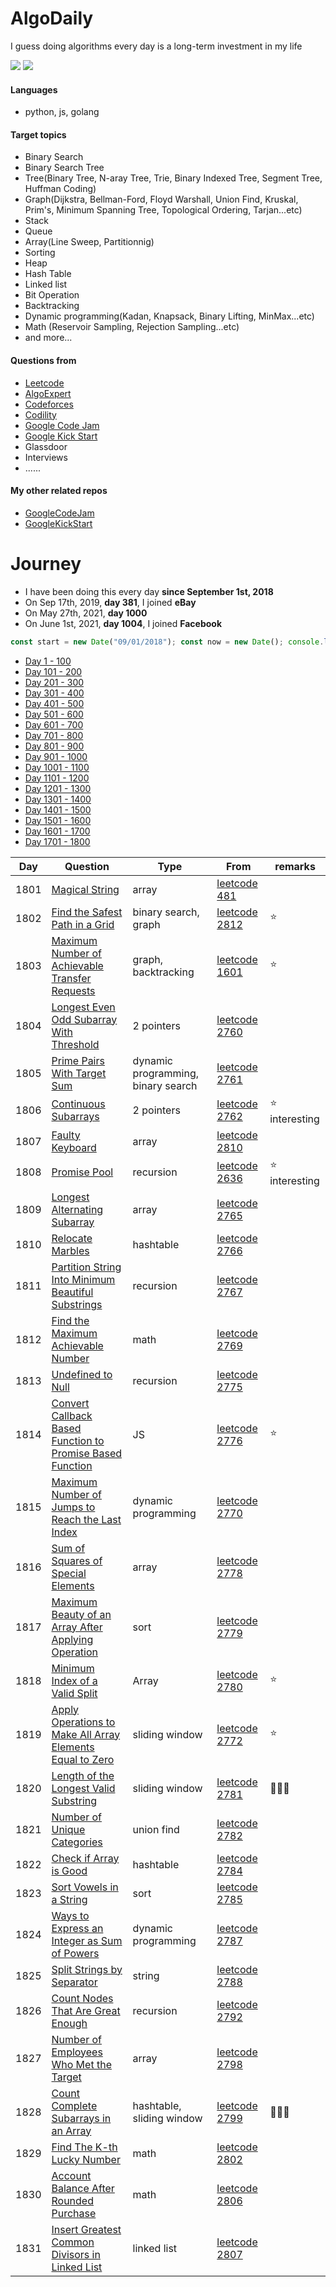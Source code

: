 # AlgoDaily

I guess doing algorithms every day is a long-term investment in my life

[![](https://img.shields.io/badge/dynamic/json?style=flat&labelColor=black&color=green&label=Solved&query=solvedOverTotal&url=https%3A%2F%2Fleetcode-badge.vercel.app%2Fapi%2Fusers%2Fcalvinchankf&logo=leetcode&logoColor=yellow)](https://leetcode.com/calvinchankf/)
[![](https://img.shields.io/badge/dynamic/json?style=flat&labelColor=black&color=green&label=Ranking&query=ranking&url=https%3A%2F%2Fleetcode-badge.vercel.app%2Fapi%2Fusers%2Fcalvinchankf&logo=leetcode&logoColor=yellow)](https://leetcode.com/calvinchankf/)

#### Languages

- python, js, golang

#### Target topics

- Binary Search
- Binary Search Tree
- Tree(Binary Tree, N-aray Tree, Trie, Binary Indexed Tree, Segment Tree, Huffman Coding)
- Graph(Dijkstra, Bellman-Ford, Floyd Warshall, Union Find, Kruskal, Prim's, Minimum Spanning Tree, Topological Ordering, Tarjan...etc)
- Stack
- Queue
- Array(Line Sweep, Partitionnig)
- Sorting
- Heap
- Hash Table
- Linked list
- Bit Operation
- Backtracking
- Dynamic programming(Kadan, Knapsack, Binary Lifting, MinMax...etc)
- Math (Reservoir Sampling, Rejection Sampling...etc)
- and more...

#### Questions from

- [Leetcode](https://leetcode.com)
- [AlgoExpert](https://www.algoexpert.io)
- [Codeforces](https://codeforces.com)
- [Codility](https://app.codility.com/programmers/lessons/)
- [Google Code Jam](https://codingcompetitions.withgoogle.com/codejam)
- [Google Kick Start](https://codingcompetitions.withgoogle.com/kickstart/)
- Glassdoor
- Interviews
- ......

#### My other related repos

- [GoogleCodeJam](https://github.com/calvinchankf/GoogleCodeJam)
- [GoogleKickStart](https://github.com/calvinchankf/GoogleKickStart)

# Journey

- I have been doing this every day **since September 1st, 2018**
- On Sep 17th, 2019, **day 381**, I joined **eBay**
- On May 27th, 2021, **day 1000**
- On June 1st, 2021, **day 1004**, I joined **Facebook**

```js
const start = new Date("09/01/2018"); const now = new Date(); console.log(Math.ceil((now - start) / (1000 * 3600 * 24)));
```

- [Day 1 - 100](./markdowns/day1-100.md)
- [Day 101 - 200](./markdowns/day101-200.md)
- [Day 201 - 300](./markdowns/day201-300.md)
- [Day 301 - 400](./markdowns/day301-400.md)
- [Day 401 - 500](./markdowns/day401-500.md)
- [Day 501 - 600](./markdowns/day501-600.md)
- [Day 601 - 700](./markdowns/day601-700.md)
- [Day 701 - 800](./markdowns/day701-800.md)
- [Day 801 - 900](./markdowns/day801-900.md)
- [Day 901 - 1000](./markdowns/day901-1000.md)
- [Day 1001 - 1100](./markdowns/day1001-1100.md)
- [Day 1101 - 1200](./markdowns/day1101-1200.md)
- [Day 1201 - 1300](./markdowns/day1201-1300.md)
- [Day 1301 - 1400](./markdowns/day1301-1400.md)
- [Day 1401 - 1500](./markdowns/day1401-1500.md)
- [Day 1501 - 1600](./markdowns/day1501-1600.md)
- [Day 1601 - 1700](./markdowns/day1601-1700.md)
- [Day 1701 - 1800](./markdowns/day1701-1800.md)

| Day | Question | Type | From | remarks |
| ---- | --- | --- | --- | --- |
| 1801 | [Magical String](/leetcode/481) | array | [leetcode 481](https://leetcode.com/problems/magical-string/) | |
| 1802 | [Find the Safest Path in a Grid](/leetcode/2812) | binary search, graph | [leetcode 2812](https://leetcode.com/problems/find-the-safest-path-in-a-grid/) | ⭐️ |
| 1803 | [Maximum Number of Achievable Transfer Requests](/leetcode/1601) | graph, backtracking | [leetcode 1601](https://leetcode.com/problems/maximum-number-of-achievable-transfer-requests/) | ⭐️ |
| 1804 | [Longest Even Odd Subarray With Threshold](/leetcode/2760) | 2 pointers | [leetcode 2760](https://leetcode.com/problems/longest-even-odd-subarray-with-threshold/) | |
| 1805 | [Prime Pairs With Target Sum](/leetcode/2761) | dynamic programming, binary search | [leetcode 2761](https://leetcode.com/problems/prime-pairs-with-target-sum/) | |
| 1806 | [Continuous Subarrays](/leetcode/2762) | 2 pointers | [leetcode 2762](https://leetcode.com/problems/continuous-subarrays/) | ⭐️ interesting |
| 1807 | [Faulty Keyboard](/leetcode/2810) | array | [leetcode 2810](https://leetcode.com/problems/faulty-keyboard/) | |
| 1808 | [Promise Pool](/leetcode/2636) | recursion | [leetcode 2636](https://leetcode.com/problems/promise-pool/) | ⭐️ interesting |
| 1809 | [Longest Alternating Subarray](/leetcode/2765) | array | [leetcode 2765](https://leetcode.com/problems/longest-alternating-subarray/) | |
| 1810 | [Relocate Marbles](/leetcode/2766) | hashtable | [leetcode 2766](https://leetcode.com/problems/relocate-marbles/) | |
| 1811 | [Partition String Into Minimum Beautiful Substrings](/leetcode/2767) | recursion | [leetcode 2767](https://leetcode.com/problems/partition-string-into-minimum-beautiful-substrings/) | |
| 1812 | [Find the Maximum Achievable Number](/leetcode/2769) | math | [leetcode 2769](https://leetcode.com/problems/find-the-maximum-achievable-number/) | |
| 1813 | [Undefined to Null](/leetcode/2775) | recursion | [leetcode 2775](https://leetcode.com/problems/undefined-to-null/description/) | |
| 1814 | [Convert Callback Based Function to Promise Based Function](/leetcode/2776) | JS | [leetcode 2776](https://leetcode.com/problems/convert-callback-based-function-to-promise-based-function/) | ⭐️ |
| 1815 | [Maximum Number of Jumps to Reach the Last Index](/leetcode/2770) | dynamic programming | [leetcode 2770](https://leetcode.com/problems/maximum-number-of-jumps-to-reach-the-last-index/) | |
| 1816 | [Sum of Squares of Special Elements](/leetcode/2778) | array | [leetcode 2778](https://leetcode.com/problems/sum-of-squares-of-special-elements/) | |
| 1817 | [Maximum Beauty of an Array After Applying Operation](/leetcode/2779) | sort | [leetcode 2779](https://leetcode.com/problems/maximum-beauty-of-an-array-after-applying-operation/) | |
| 1818 | [Minimum Index of a Valid Split](/leetcode/2780) | Array | [leetcode 2780](https://leetcode.com/problems/minimum-index-of-a-valid-split/) | ⭐️ |
| 1819 | [Apply Operations to Make All Array Elements Equal to Zero](/leetcode/2772) | sliding window | [leetcode 2772](https://leetcode.com/problems/apply-operations-to-make-all-array-elements-equal-to-zero/) | ⭐️ |
| 1820 | [Length of the Longest Valid Substring](/leetcode/2781) | sliding window | [leetcode 2781](https://leetcode.com/problems/length-of-the-longest-valid-substring/) | 📌📌📌 |
| 1821 | [Number of Unique Categories](/leetcode/2782) | union find | [leetcode 2782](https://leetcode.com/problems/number-of-unique-categories/) | |
| 1822 | [Check if Array is Good](/leetcode/2784) | hashtable | [leetcode 2784](https://leetcode.com/problems/check-if-array-is-good/) | |
| 1823 | [Sort Vowels in a String](/leetcode/2785) | sort | [leetcode 2785](https://leetcode.com/problems/sort-vowels-in-a-string/) | |
| 1824 | [Ways to Express an Integer as Sum of Powers](/leetcode/2787) | dynamic programming | [leetcode 2787](https://leetcode.com/problems/ways-to-express-an-integer-as-sum-of-powers/) | |
| 1825 | [Split Strings by Separator](/leetcode/2788) | string | [leetcode 2788](https://leetcode.com/problems/split-strings-by-separator/) | |
| 1826 | [Count Nodes That Are Great Enough](/leetcode/2792) | recursion | [leetcode 2792](https://leetcode.com/problems/count-nodes-that-are-great-enough/) | |
| 1827 | [Number of Employees Who Met the Target](/leetcode/2798) | array | [leetcode 2798](https://leetcode.com/problems/number-of-employees-who-met-the-target/) | |
| 1828 | [Count Complete Subarrays in an Array](/leetcode/2799) | hashtable, sliding window | [leetcode 2799](https://leetcode.com/problems/count-complete-subarrays-in-an-array/) | 📌📌📌 |
| 1829 | [Find The K-th Lucky Number](/leetcode/2802) | math | [leetcode 2802](https://leetcode.com/problems/find-the-k-th-lucky-number/) | |
| 1830 | [Account Balance After Rounded Purchase](/leetcode/2806) | math | [leetcode 2806](https://leetcode.com/problems/https://leetcode.com/problems/account-balance-after-rounded-purchase/) | |
| 1831 | [Insert Greatest Common Divisors in Linked List](/leetcode/2807) | linked list | [leetcode 2807](https://leetcode.com/problems/insert-greatest-common-divisors-in-linked-list/) | |
